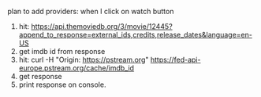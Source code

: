 plan to add providers:
when I click on watch button
1. hit: https://api.themoviedb.org/3/movie/12445?append_to_response=external_ids,credits,release_dates&language=en-US
2. get imdb id from response
3. hit: curl -H "Origin: https://pstream.org" https://fed-api-europe.pstream.org/cache/imdb_id
4. get response
5. print response on console.
